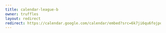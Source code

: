 ```yaml
---
title: calendar-league-b
owner: truffles
layout: redirect
redirect: https://calendar.google.com/calendar/embed?src=6k7ji6qu6fojpqpoa7cgfbc52k%40group.calendar.google.com
---
```

